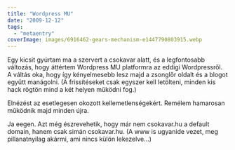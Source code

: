 ```yaml
---
title: "Wordpress MU"
date: "2009-12-12"
tags: 
  - "metaentry"
coverImage: images/6916462-gears-mechanism-e1447790803915.webp
---
```


Egy kicsit gyúrtam ma a szervert a csokavar alatt, és a legfontosabb változás, hogy áttértem Wordpress MU platformra az eddigi Wordpressről. A váltás oka, hogy így kényelmesebb lesz majd a zsonglőr oldalt és a blogot együtt manágolni. (A frissítéseket csak egyszer kell letölteni, minden kis hack rögtön mind a két helyen működni fog.)

Elnézést az esetlegesen okozott kellemetlenségekért. Remélem hamarosan működnik majd minden újra.

Ja eegen. Azt még észrevehetik, hogy már nem csokavar.hu a default domain, hanem csak simán csokavar.hu. (A www is ugyanide vezet, meg pillanatnyilag akármi, ami nincs külön lekezelve...)
